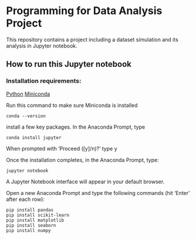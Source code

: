 # Programming for Data Analysis Project

This repository contains a project including a dataset simulation and its analysis in Jupyter notebook.

## How to run this Jupyter notebook

### Installation requirements:
[Python](https://www.pypa.io/en/latest/)
[Miniconda](https://docs.conda.io/en/latest/miniconda.html#windows-installers)

Run this command to make sure Miniconda is installed

```
conda --version
```

install a few key packages. In the Anaconda Prompt, type
```
conda install jupyter
```
When prompted with ‘Proceed ([y]/n)?’ type y

Once the installation completes, in the Anaconda Prompt, type:
```
jupyter notebook
```
A Jupyter Notebook interface will appear in your default browser.

Open a new Anaconda Prompt and type the following commands (hit ‘Enter’ after each row):

```
pip install pandas
pip install scikit-learn
pip install matplotlib
pip install seaborn
pip install numpy
```






